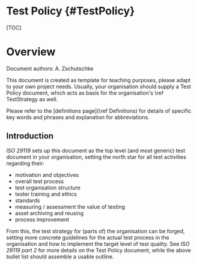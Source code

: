 # Test Policy {#TestPolicy}

[TOC]

# Overview 

Document authors: A. Zschutschke

This document is created as template for teaching purposes, please adapt to
your own project needs. Usually, your organisation should supply a Test Policy
document, which acts as basis for the organisation's \ref TestStrategy as well.

Please refer to the [definitions page](\ref Definitions) for details of
specific key words and phrases and explanation for abbreviations.

## Introduction

*ISO 29119* sets up this document as the top level (and most generic) test document in your
organisation, setting the north star for all test activities regarding their:

* motivation and objectives
* overall test process
* test organisation structure
* tester training and ethics
* standards
* measuring / assessment the value of testing
* asset archiving and reusing
* process improvement

From this, the test strategy for (parts of) the organisation can be forged, setting more
concrete guidelines for the actual test process in the organisation and how to implement
the target level of test quality. See *ISO 29119 part 2* for more details on the Test
Policy document, while the above bullet list should assemble a usable outline.
